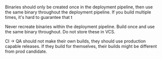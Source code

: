 Binaries should only be created once in the deployment pipeline, then use the same binary throughout the deployment pipeline. If you build multiple times, it's hard to guarantee that t


Never recreate binaries within the deployment pipeline. Build once and use the same binary throughout. Do not store these in VCS.

CI -> QA should not make their own builds, they should use production capable releases. If they build for themselves, their builds might be different from prod candidate.